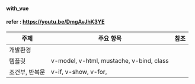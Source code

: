 #### with_vue
#### refer : https://youtu.be/DmgAvJhK3YE
| 주제 | 주요 항목 | 참조 |
| --- | --- | :---: |
|개발환경|| |
|템플릿|v-model, v-html, mustache, v-bind, class | |
|조건부, 반복문| v-if, v-show, v-for, <template />| |
